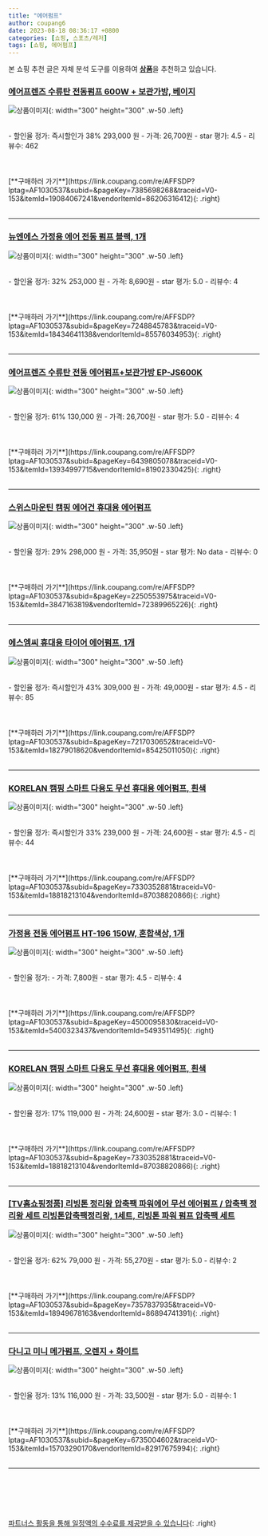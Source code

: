 ```yaml
---
title: "에어펌프"
author: coupang6
date: 2023-08-18 08:36:17 +0800
categories: [쇼핑, 스포츠/레저]
tags: [쇼핑, 에어펌프]
---
```


본 쇼핑 추천 글은 자체 분석 도구를 이용하여 [**상품**](https://link.coupang.com/a/bao1ui)을 추천하고 있습니다.

### [에어프렌즈 수류탄 전동펌프 600W + 보관가방, 베이지](https://link.coupang.com/re/AFFSDP?lptag=AF1030537&subid=&pageKey=7385698268&traceid=V0-153&itemId=19084067241&vendorItemId=86206316412)

![상품이미지](https://thumbnail10.coupangcdn.com/thumbnails/remote/230x230ex/image/vendor_inventory/2d01/cb4cf0380d5dd820825dc3d19a1a3971e1ccba1791dc78873d1dbe6e0d0e.png){: width="300" height="300" .w-50 .left}


<br>
- 할인율 정가: 즉시할인가 38%  293,000   원
- 가격: 26,700원
- star 평가: 4.5
- 리뷰수: 462
<br>
<br>
<br>
<br>
[**구매하러 가기**](https://link.coupang.com/re/AFFSDP?lptag=AF1030537&subid=&pageKey=7385698268&traceid=V0-153&itemId=19084067241&vendorItemId=86206316412){: .right}
<br>
<br>

---

### [뉴엔에스 가정용 에어 전동 펌프 블랙, 1개](https://link.coupang.com/re/AFFSDP?lptag=AF1030537&subid=&pageKey=7248845783&traceid=V0-153&itemId=18434641138&vendorItemId=85576034953)

![상품이미지](https://thumbnail7.coupangcdn.com/thumbnails/remote/230x230ex/image/retail/images/2023/04/06/14/9/a2b35c70-8c5a-4498-ada9-c4e1309a7a90.jpg){: width="300" height="300" .w-50 .left}


<br>
- 할인율 정가: 32%  253,000   원
- 가격: 8,690원
- star 평가: 5.0
- 리뷰수: 4
<br>
<br>
<br>
<br>
[**구매하러 가기**](https://link.coupang.com/re/AFFSDP?lptag=AF1030537&subid=&pageKey=7248845783&traceid=V0-153&itemId=18434641138&vendorItemId=85576034953){: .right}
<br>
<br>

---

### [에어프렌즈 수류탄 전동 에어펌프+보관가방 EP-JS600K](https://link.coupang.com/re/AFFSDP?lptag=AF1030537&subid=&pageKey=6439805078&traceid=V0-153&itemId=13934997715&vendorItemId=81902330425)

![상품이미지](https://thumbnail9.coupangcdn.com/thumbnails/remote/230x230ex/image/vendor_inventory/e7a6/32181b2e53340b404b02a1827331f7e6ecbc6ca6f97a2b36faee5453886e.jpg){: width="300" height="300" .w-50 .left}


<br>
- 할인율 정가: 61%  130,000   원
- 가격: 26,700원
- star 평가: 5.0
- 리뷰수: 4
<br>
<br>
<br>
<br>
[**구매하러 가기**](https://link.coupang.com/re/AFFSDP?lptag=AF1030537&subid=&pageKey=6439805078&traceid=V0-153&itemId=13934997715&vendorItemId=81902330425){: .right}
<br>
<br>

---

### [스위스마운틴 캠핑 에어건 휴대용 에어펌프](https://link.coupang.com/re/AFFSDP?lptag=AF1030537&subid=&pageKey=2250553975&traceid=V0-153&itemId=3847163819&vendorItemId=72389965226)

![상품이미지](https://thumbnail9.coupangcdn.com/thumbnails/remote/230x230ex/image/retail/images/529607390873041-195069e3-26dd-421d-a28a-04dc24c3ffba.jpg){: width="300" height="300" .w-50 .left}


<br>
- 할인율 정가: 29%  298,000   원
- 가격: 35,950원
- star 평가: No data
- 리뷰수: 0
<br>
<br>
<br>
<br>
[**구매하러 가기**](https://link.coupang.com/re/AFFSDP?lptag=AF1030537&subid=&pageKey=2250553975&traceid=V0-153&itemId=3847163819&vendorItemId=72389965226){: .right}
<br>
<br>

---

### [에스엠씨 휴대용 타이어 에어펌프, 1개](https://link.coupang.com/re/AFFSDP?lptag=AF1030537&subid=&pageKey=7217030652&traceid=V0-153&itemId=18279018620&vendorItemId=85425011050)

![상품이미지](https://thumbnail9.coupangcdn.com/thumbnails/remote/230x230ex/image/rs_quotation_api/sbkraqgz/8b0049e98f354a50ac148cdb85d7ce54.jpg){: width="300" height="300" .w-50 .left}


<br>
- 할인율 정가: 즉시할인가 43%  309,000   원
- 가격: 49,000원
- star 평가: 4.5
- 리뷰수: 85
<br>
<br>
<br>
<br>
[**구매하러 가기**](https://link.coupang.com/re/AFFSDP?lptag=AF1030537&subid=&pageKey=7217030652&traceid=V0-153&itemId=18279018620&vendorItemId=85425011050){: .right}
<br>
<br>

---

### [KORELAN 캠핑 스마트 다용도 무선 휴대용 에어펌프, 흰색](https://link.coupang.com/re/AFFSDP?lptag=AF1030537&subid=&pageKey=7330352881&traceid=V0-153&itemId=18818213104&vendorItemId=87038820866)

![상품이미지](https://thumbnail10.coupangcdn.com/thumbnails/remote/230x230ex/image/vendor_inventory/d7b6/349396d19442bcfaf1d0cc4ec902e52a1f8852ddc2af7c9848036feb3752.jpg){: width="300" height="300" .w-50 .left}


<br>
- 할인율 정가: 즉시할인가 33%  239,000   원
- 가격: 24,600원
- star 평가: 4.5
- 리뷰수: 44
<br>
<br>
<br>
<br>
[**구매하러 가기**](https://link.coupang.com/re/AFFSDP?lptag=AF1030537&subid=&pageKey=7330352881&traceid=V0-153&itemId=18818213104&vendorItemId=87038820866){: .right}
<br>
<br>

---

### [가정용 전동 에어펌프 HT-196 150W, 혼합색상, 1개](https://link.coupang.com/re/AFFSDP?lptag=AF1030537&subid=&pageKey=4500095830&traceid=V0-153&itemId=5400323437&vendorItemId=5493511495)

![상품이미지](https://thumbnail10.coupangcdn.com/thumbnails/remote/230x230ex/image/retail/images/2018/08/29/11/6/9116b92a-cd9e-4504-8aa4-45f17d9dabf1.jpg){: width="300" height="300" .w-50 .left}


<br>
- 할인율 정가: 
- 가격: 7,800원
- star 평가: 4.5
- 리뷰수: 4
<br>
<br>
<br>
<br>
[**구매하러 가기**](https://link.coupang.com/re/AFFSDP?lptag=AF1030537&subid=&pageKey=4500095830&traceid=V0-153&itemId=5400323437&vendorItemId=5493511495){: .right}
<br>
<br>

---

### [KORELAN 캠핑 스마트 다용도 무선 휴대용 에어펌프, 흰색](https://link.coupang.com/re/AFFSDP?lptag=AF1030537&subid=&pageKey=7330352881&traceid=V0-153&itemId=18818213104&vendorItemId=87038820866)

![상품이미지](https://thumbnail10.coupangcdn.com/thumbnails/remote/230x230ex/image/vendor_inventory/d7b6/349396d19442bcfaf1d0cc4ec902e52a1f8852ddc2af7c9848036feb3752.jpg){: width="300" height="300" .w-50 .left}


<br>
- 할인율 정가: 17%  119,000   원
- 가격: 24,600원
- star 평가: 3.0
- 리뷰수: 1
<br>
<br>
<br>
<br>
[**구매하러 가기**](https://link.coupang.com/re/AFFSDP?lptag=AF1030537&subid=&pageKey=7330352881&traceid=V0-153&itemId=18818213104&vendorItemId=87038820866){: .right}
<br>
<br>

---

### [[TV홈쇼핑정품] 리빙톤 정리왕 압축팩 파워에어 무선 에어펌프 / 압축팩 정리왕 세트 리빙톤압축팩정리왕, 1세트, 리빙톤 파워 펌프 압축팩 세트](https://link.coupang.com/re/AFFSDP?lptag=AF1030537&subid=&pageKey=7357837935&traceid=V0-153&itemId=18949678163&vendorItemId=86894741391)

![상품이미지](https://thumbnail6.coupangcdn.com/thumbnails/remote/230x230ex/image/vendor_inventory/312a/8372d48ed73e3e734158f17165f22cf5ef855b220b42d7d369886f2e2fed.jpg){: width="300" height="300" .w-50 .left}


<br>
- 할인율 정가: 62%  79,000   원
- 가격: 55,270원
- star 평가: 5.0
- 리뷰수: 2
<br>
<br>
<br>
<br>
[**구매하러 가기**](https://link.coupang.com/re/AFFSDP?lptag=AF1030537&subid=&pageKey=7357837935&traceid=V0-153&itemId=18949678163&vendorItemId=86894741391){: .right}
<br>
<br>

---

### [다니고 미니 메가펌프, 오렌지 + 화이트](https://link.coupang.com/re/AFFSDP?lptag=AF1030537&subid=&pageKey=6735004602&traceid=V0-153&itemId=15703290170&vendorItemId=82917675994)

![상품이미지](https://thumbnail8.coupangcdn.com/thumbnails/remote/230x230ex/image/retail/images/2022/08/26/17/6/809c5657-20c3-4733-ab67-52072047f999.jpg){: width="300" height="300" .w-50 .left}


<br>
- 할인율 정가: 13%  116,000   원
- 가격: 33,500원
- star 평가: 5.0
- 리뷰수: 1
<br>
<br>
<br>
<br>
[**구매하러 가기**](https://link.coupang.com/re/AFFSDP?lptag=AF1030537&subid=&pageKey=6735004602&traceid=V0-153&itemId=15703290170&vendorItemId=82917675994){: .right}
<br>
<br>

---
<br><br><br><br><br> [파트너스 활동을 통해 일정액의 수수료를 제공받을 수 있습니다](https://link.coupang.com/a/bao1ui){: .right}